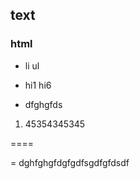## text

### html



* li ul 

* hi1 hi6

* dfghgfds

1. 45354345345

==== 

= dghfghgfdgfgdfsgdfgfdsdf